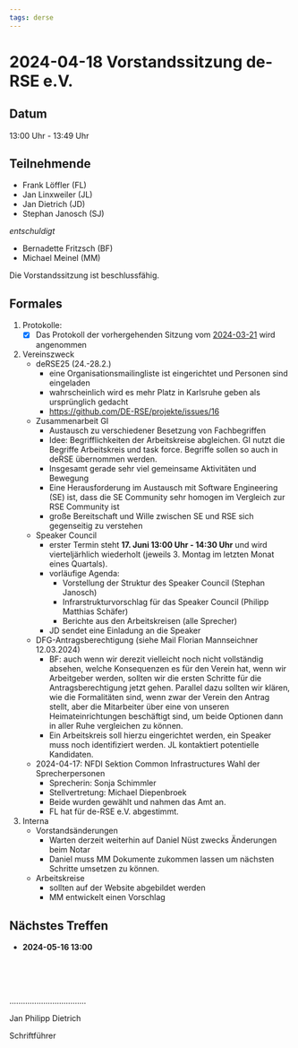 ```yaml
---
tags: derse
---
```

# 2024-04-18 Vorstandssitzung de-RSE e.V.

## Datum

13:00 Uhr - 13:49 Uhr

## Teilnehmende

- Frank Löffler (FL)
- Jan Linxweiler (JL)
- Jan Dietrich (JD)
- Stephan Janosch (SJ)

*entschuldigt*

- Bernadette Fritzsch (BF)
- Michael Meinel (MM)

Die Vorstandssitzung ist beschlussfähig.

## Formales 

1. Protokolle:
    - [x] Das Protokoll der vorhergehenden Sitzung vom [2024-03-21](https://github.com/DE-RSE/protokolle/blob/master/Vorstandssitzungen/2024/Protokoll-Vorstand-deRSE-2024-03-21.md) wird angenommen

2. Vereinszweck
    - deRSE25 (24.-28.2.)
        - eine Organisationsmailingliste ist eingerichtet und Personen sind eingeladen
        - wahrscheinlich wird es mehr Platz in Karlsruhe geben als ursprünglich gedacht
        - https://github.com/DE-RSE/projekte/issues/16
    - Zusammenarbeit GI
        - Austausch zu verschiedener Besetzung von Fachbegriffen
        - Idee: Begrifflichkeiten der Arbeitskreise abgleichen. GI nutzt die Begriffe Arbeitskreis und task force. Begriffe sollen so auch in deRSE übernommen werden.
        - Insgesamt gerade sehr viel gemeinsame Aktivitäten und Bewegung
        - Eine Herausforderung im Austausch mit Software Engineering (SE) ist, dass die SE Community sehr homogen im Vergleich zur RSE Community ist
        - große Bereitschaft und Wille zwischen SE und RSE sich gegenseitig zu verstehen
    - Speaker Council
        - erster Termin steht **17. Juni 13:00 Uhr - 14:30 Uhr** und wird vierteljärhlich wiederholt (jeweils 3. Montag im letzten Monat eines Quartals).
        - vorläufige Agenda:
            - Vorstellung der Struktur des Speaker Council (Stephan Janosch)
            - Infrarstrukturvorschlag für das Speaker Council (Philipp Matthias Schäfer)
            - Berichte aus den Arbeitskreisen (alle Sprecher)
        - JD sendet eine Einladung an die Speaker
    - DFG-Antragsberechtigung (siehe Mail Florian Mannseichner 12.03.2024)
        - BF: auch wenn wir derezit vielleicht noch nicht vollständig absehen, welche Konsequenzen es für den Verein hat, wenn wir Arbeitgeber werden, sollten wir die ersten Schritte für die Antragsberechtigung jetzt gehen. Parallel dazu sollten wir klären, wie die Formalitäten sind, wenn zwar der Verein den Antrag stellt, aber die Mitarbeiter über eine von unseren Heimateinrichtungen beschäftigt sind, um beide Optionen dann in aller Ruhe vergleichen zu können.
        - Ein Arbeitskreis soll hierzu eingerichtet werden, ein Speaker muss noch identifiziert werden. JL kontaktiert potentielle Kandidaten.
    - 2024-04-17: NFDI Sektion Common Infrastructures Wahl der Sprecherpersonen
        - Sprecherin: Sonja Schimmler
        - Stellvertretung: Michael Diepenbroek
        - Beide wurden gewählt und nahmen das Amt an.
        - FL hat für de-RSE e.V. abgestimmt.
3. Interna
    - Vorstandsänderungen
        - Warten derzeit weiterhin auf Daniel Nüst zwecks Änderungen beim Notar
        - Daniel muss MM Dokumente zukommen lassen um nächsten Schritte umsetzen zu können.
    - Arbeitskreise
        - sollten auf der Website abgebildet werden
        - MM entwickelt einen Vorschlag

## Nächstes Treffen

  - **2024-05-16 13:00** 

<br />
<br />
<br />

..................................

Jan Philipp Dietrich

Schriftführer
